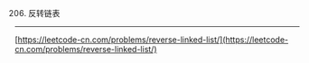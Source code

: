 206. 反转链表  
---
[https://leetcode-cn.com/problems/reverse-linked-list/](https://leetcode-cn.com/problems/reverse-linked-list/)  

